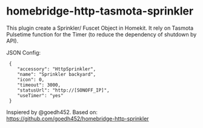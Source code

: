 # homebridge-http-tasmota-sprinkler

This plugin create a Sprinkler/ Fuscet Object in Homekit. 
It rely on Tasmota Pulsetime function for the Timer (to reduce the dependency of shutdown by API).


JSON Config:

```
 {
    "accessory": "HttpSprinkler",
    "name": "Sprinkler backyard",
    "icon": 0,
    "timeout": 3000,
    "statusUrl": "http://[SONOFF_IP]",
    "useTimer": "yes"
 }
```


Inspiered by @goedh452. Based on:
https://github.com/goedh452/homebridge-http-sprinkler
